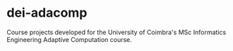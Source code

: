 dei-adacomp
===========

Course projects developed for the University of Coimbra's MSc Informatics Engineering Adaptive Computation course.
